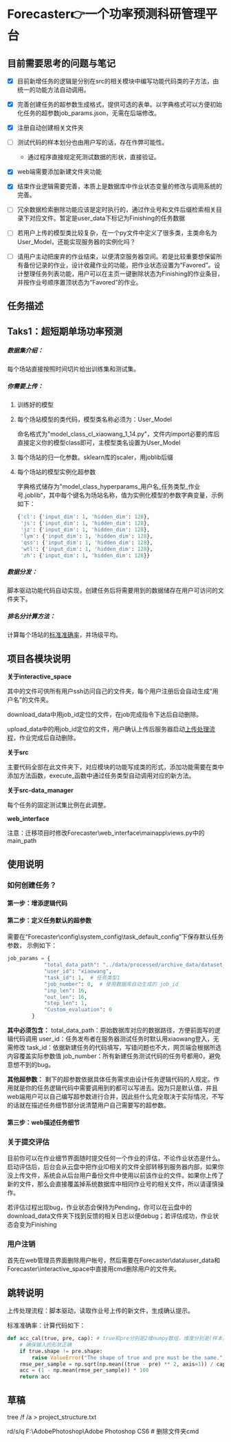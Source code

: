 # Forecaster👉一个功率预测科研管理平台

## 目前需要思考的问题与笔记

- [x] 目前新增任务的逻辑是分别在src的相关模块中编写功能代码类的子方法，由统一的功能方法自动调用。
- [x] 完善创建任务的超参数生成格式，提供可选的表单。以字典格式可以方便初始化任务的超参数job_params.json，无需在后端修改。
- [x] 注册自动创建相关文件夹
- [ ] 测试代码的样本划分也由用户写的话，存在作弊可能性。
  - 通过程序直接规定死测试数据的形状，直接验证。
- [x] web端需要添加新建文件夹功能
- [x] 结束作业逻辑需要完善，本质上是数据库中作业状态变量的修改与调用系统的完善。
- [ ] 冗余数据检索删除功能应该是定时执行的，通过作业号和文件后缀检索相关目录下对应文件。暂定是user_data下标记为Finishing的任务数据
- [ ] 若用户上传的模型类比较复杂，在一个py文件中定义了很多类，主类命名为User_Model，还能实现服务器的实例化吗？
- [ ] 请用户主动把废弃的作业结束，以便清空服务器空间。若是比较重要想保留所有备份记录的作业，设计收藏作业的功能，把作业状态设置为“Favored”。设计整理任务列表功能，用户可以在主页一键删除状态为Finishing的作业条目，并按作业号顺序置顶状态为“Favored”的作业。





## 任务描述

## Taks1：超短期单场功率预测

##### 数据集介绍：

每个场站直接按照时间切片给出训练集和测试集。

##### 你需要上传：

1. 训练好的模型

2. 每个场站模型的类代码，模型类名称必须为：User_Model

   命名格式为"model_class_cl_xiaowang_1_14.py"，文件内import必要的库后直接定义你的模型class即可，主模型类名设置为User_Model

3. 每个场站的归一化参数。sklearn库的scaler，用joblib后缀

4. 每个场站的模型实例化超参数

   字典格式储存为"model_class_hyperparams_用户名\_任务类型\_作业号.joblib“，其中每个键名为场站名称，值为实例化模型的参数字典变量，示例如下：

   ```python
   {'cl': {'input_dim': 1, 'hidden_dim': 128},
    'js': {'input_dim': 1, 'hidden_dim': 128},
    'jz': {'input_dim': 1, 'hidden_dim': 128},
    'lym': {'input_dim': 1, 'hidden_dim': 128},
    'qss': {'input_dim': 1, 'hidden_dim': 128},
    'wtl': {'input_dim': 1, 'hidden_dim': 128},
    'zh': {'input_dim': 1, 'hidden_dim': 128}}
   ```

   

##### 数据分发：

脚本驱动功能代码自动实现，创建任务后将需要用到的数据储存在用户可访问的文件夹下。

##### 排名分计算方法：

计算每个场站的[标准准确率](#acc_cal)，并场级平均。



## 项目各模块说明

**关于interactive_space**

其中的文件可供所有用户ssh访问自己的文件夹，每个用户注册后会自动生成“用户名”的文件夹。

download_data中用job_id定位的文件，在job完成指令下达后自动删除。

upload_data中的用job_id定位的文件，用户确认上传后服务器启动[上传处理流程](#sccllc)，作业完成后自动删除。

**关于src**

主要代码全部在此文件夹下，对应模块的功能写成类的形式，添加功能需要在类中添加方法函数，execute_函数中通过任务类型自动调用对应的新方法。

**关于src-data_manager**

每个任务的固定测试集比例在此调整。



**web_interface**

注意：迁移项目时修改Forecaster\web_interface\mainapp\views.py中的main_path



## 使用说明

### 如何创建任务？

#### 第一步：增添逻辑代码

#### 第二步：定义任务默认的超参数

需要在“Forecaster\config\system_config\task_default_config”下保存默认任务参数，
示例如下：

```python
job_params = {
            "total_data_path": "../data/processed/archive_data/dataset_1/total_data_dic.joblib",
            "user_id": "xiaowang",
            "task_id": 1,  # 任务类型1
            "job_number": 0,  # 使用数据库自动生成的 job_id
            "inp_len": 16,
            "out_len": 16,
            "step_len": 1,
            "Custom_evaluation": 0
        }
```

**其中必须包含：**
total_data_path：原始数据库对应的数据路径，方便前面写的逻辑代码调用
user_id：任务发布者在服务器测试任务时默认用xiaowang登入，无需修改
task_id：依据新建任务的代码填写，写错问题也不大，网页端会根据所选内容覆盖实际参数值
job_number：所有新建任务测试代码的任务号都用0，避免意想不到的bug。

**其他超参数：**
剩下的超参数依据具体任务需求由设计任务逻辑代码的人规定。作用就是你的任务逻辑代码中需要调用到的都可以写进去。因为只是默认值，并且web端用户可以自己编写超参数进行合并，因此些什么完全取决于实际情况，不写的话就在描述任务细节部分说清楚用户自己需要写的超参数。

#### 第三步：web描述任务细节



### 关于提交评估

目前你可以在作业细节界面随时提交任何一个作业的评估，不论作业状态是什么。启动评估后，后台会从云盘中把作业ID相关的文件全部转移到服务器内部，如果你没上传文件，系统会从后台用户备份文件中使用以前该作业的文件。如果你上传了新的文件，那么会直接覆盖掉系统数据库中相同作业号的相关文件，所以请谨慎操作。

若评估过程出现bug，作业状态会保持为Pending，你可以在云盘中的download_data文件夹下找到反馈的相关日志以便debug；若评估成功，作业状态会变为Finishing



### 用户注销

首先在web管理员界面删除用户帐号，然后需要在Forecaster\data\user_data和Forecaster\interactive_space中直接用cmd删除用户的文件夹。





## 跳转说明

<span id="sccllc">上传处理流程：</span>脚本驱动，读取作业号上传的新文件，生成确认提示。

<span id="acc_cal">标准准确率：</span>计算代码如下：

```python
def acc_cal(true, pre, cap): # true和pre分别是2维numpy数组，维度分别是(样本，预测步长)；cap是额定
    # 确保输入的形状正确
    if true.shape != pre.shape:
        raise ValueError("The shape of true and pre must be the same.")
    rmse_per_sample = np.sqrt(np.mean((true - pre) ** 2, axis=1)) / cap
    acc = (1 - np.mean(rmse_per_sample)) * 100
    return acc
```




## 草稿

tree /f /a > project_structure.txt

rd/s/q F:\AdobePhotoshop\Adobe Photoshop CS6 # 删除文件夹cmd

